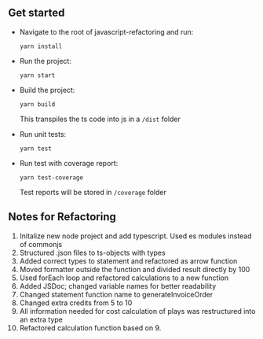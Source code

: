 ## Get started

- Navigate to the root of javascript-refactoring and run:

  `yarn install`

- Run the project:

  `yarn start`

- Build the project:

  `yarn build`

  This transpiles the ts code into js in a `/dist` folder

- Run unit tests:

  `yarn test`

- Run test with coverage report:

  `yarn test-coverage`

  Test reports will be stored in `/coverage` folder

## Notes for Refactoring

1. Initalize new node project and add typescript. Used es modules instead of commonjs
2. Structured .json files to ts-objects with types
3. Added correct types to statement and refactored as arrow function
4. Moved formatter outside the function and divided result directly by 100
5. Used forEach loop and refactored calculations to a new function
6. Added JSDoc; changed variable names for better readability
7. Changed statement function name to generateInvoiceOrder
8. Changed extra credits from 5 to 10
9. All information needed for cost calculation of plays was restructured into an extra type
10. Refactored calculation function based on 9.
